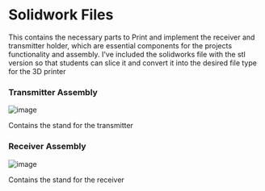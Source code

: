 # Solidwork Files
This contains the necessary parts to Print and implement the receiver and transmitter holder, which
are essential components for the projects functionality and assembly. I've included the solidworks file 
with the stl version so that students can slice it and convert it into the desired file type for the 3D printer
### Transmitter Assembly
![image](https://github.com/user-attachments/assets/5932959f-eef9-4755-b982-b9a3402c03f6)

Contains the stand for the transmitter
### Receiver Assembly
![image](https://github.com/user-attachments/assets/e67e5d30-8a22-4cdc-80bc-8ffaf55938db)

Contains the stand for the receiver
